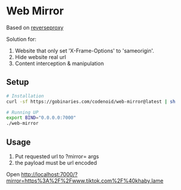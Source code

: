 # Web Mirror

Based on [reverseproxy](https://github.com/cssivision/reverseproxy)

Solution for:

1. Website that only set 'X-Frame-Options' to 'sameorigin'.
2. Hide website real url
3. Content interception & manipulation

## Setup

```sh
# Installation
curl -sf https://gobinaries.com/codenoid/web-mirror@latest | sh

# Running UP
export BIND="0.0.0.0:7000"
./web-mirror
```

## Usage

1. Put requested url to ?mirror= args
2. the payload must be url encoded

Open [http://localhost:7000/?mirror=https%3A%2F%2Fwww.tiktok.com%2F%40khaby.lame](http://localhost:7000/?mirror=https%3A%2F%2Fwww.tiktok.com%2F%40khaby.lame)
